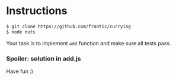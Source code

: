 
# Instructions

```bash
$ git clone https://github.com/frantic/currying
$ node nuts
```

Your task is to implement `add` function and make sure all
tests pass.

### Spoiler: solution in add.js

Have fun :)
